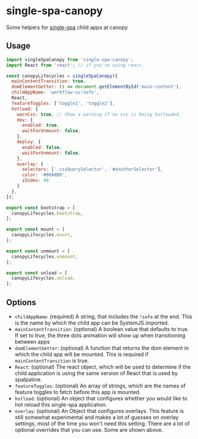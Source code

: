 # single-spa-canopy
Some helpers for [single-spa](https://github.com/CanopyTax/single-spa) child apps at canopy

## Usage

```js
import singleSpaCanopy from 'single-spa-canopy';
import React from 'react'; // if you're using react.

const canopyLifecycles = singleSpaCanopy({
  mainContentTransition: true,
  domElementGetter: () => document.getElementById('main-content'),
  childAppName: 'workflow-ui!sofe',
  React,
  featureToggles: ['toggle1', 'toggle2'],
  hotload: {
    warnCss: true, // Show a warning if no css is being hotloaded.
    dev: {
      enabled: true,
      waitForUnmount: false,
    },
    deploy: {
      enabled: false,
      waitForUnmount: false,
    },
    overlay: {
      selectors: ['.cssQuerySelector', '#anotherSelector'],
      color: '#00A0B0',
      zIndex: 40
    }
  },
});

export const bootstrap = [
  canopyLifecycles.bootstrap,
];

export const mount = [
  canopyLifecycles.mount,
];

export const unmount = [
  canopyLifecycles.unmount,
];

export const unload = [
  canopyLifecycles.unload,
];
```

## Options

- `childAppName`: (required) A string, that includes the `!sofe` at the end. This is the name by which the child app can be SystemJS.imported.
- `mainContentTransition`: (optional) A boolean value that defaults to true. If set to true, the three dots animation will show up when transitioning between apps
- `domElementGetter`: (optional) A function that returns the dom element in which the child app will be mounted. This is required if `mainContentTransition` is true.
- `React`: (optional) The react object, which will be used to determine if the child application is using the same version of React that is used by spalpatine.
- `featureToggles`: (optional) An array of strings, which are the names of feature toggles to fetch before this app is mounted.
- `hotload`: (optional) An object that configures whether you would like to hot reload this single-spa application.
- `overlay`: (optional) An Object that configures overlays. This feature is still somewhat experimental and makes a lot of guesses on overlay settings, most of the time you won't need this setting. There are a lot of optional overrides that you can use. Some are shown above.